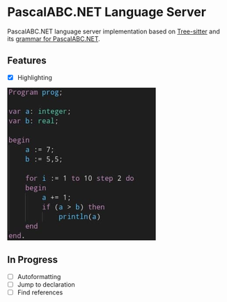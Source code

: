 # PascalABC.NET Language Server

PascalABC.NET language server implementation based on [Tree-sitter](https://github.com/tree-sitter/tree-sitter) and its [grammar for PascalABC.NET](https://github.com/Lereena/tree-sitter-pascalabcnet).


## Features

- [x] Highlighting


![sample](images/sample.jpg)


## In Progress

- [ ] Autoformatting
- [ ] Jump to declaration
- [ ] Find references
